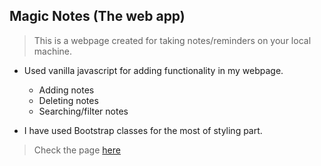 ## Magic Notes (The web app)

> This is a webpage created for taking notes/reminders on your local machine.

- Used vanilla javascript for adding functionality in my webpage.

  - Adding notes
  - Deleting notes
  - Searching/filter notes

* I have used Bootstrap classes for the most of styling part.

> Check the page [here](https://satyajit06.github.io/notesApp-js/)
